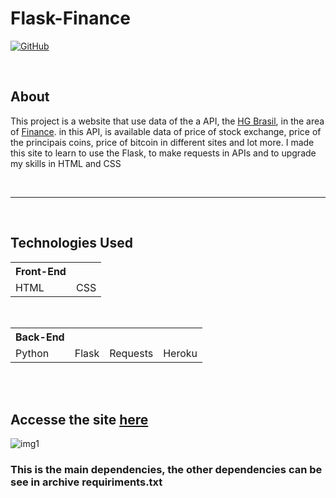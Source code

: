 # Flask-Finance
 
 <a href="https://github.com/ViniUme/Flask-Finance/blob/master/LICENSE"><img alt="GitHub" src="https://img.shields.io/github/license/ViniUme/Flask-Finance?color=%23e0003e&style=for-the-badge"></a>

<br>

## About
 This project is a website that use data of the a API, the <a href="https://hgbrasil.com/">HG Brasil</a>, in the area of <a href="https://hgbrasil.com/status/finance">Finance</a>. in this API, is available data of price of stock exchange, price of the principais coins, price of bitcoin in different sites and lot more. I made this site to learn to use the Flask, to make requests in APIs and to upgrade my skills in HTML and CSS

<br><hr width="100%"><br>

## Technologies Used

<table>
    <tr>
        <th>Front-End</th>
    <tr>
    <tr>
        <tr>
            <td>HTML</td>
            <td>CSS</td>
        </tr>
    </tr>
</table>
<br>
<table>
    <tr>
        <th>Back-End</th>
    <tr>
    <tr>
        <tr>
            <td>Python</td>
            <td>Flask</td>
            <td>Requests</td>
            <td>Heroku</td>
        </tr>
    </tr>
</table>

<br><br>

## Accesse the site <a href="https://flask-finace.herokuapp.com/">here</a>

![img1](https://user-images.githubusercontent.com/66230638/148692994-15ad189c-2b0b-40a4-becc-9fa0e84786b9.PNG)

### This is the main dependencies, the other dependencies can be see in archive requiriments.txt
